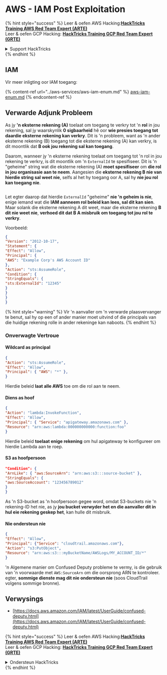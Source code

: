 # AWS - IAM Post Exploitation

{% hint style="success" %}
Leer & oefen AWS Hacking:<img src="../../../.gitbook/assets/image (1) (1) (1).png" alt="" data-size="line">[**HackTricks Training AWS Red Team Expert (ARTE)**](https://training.hacktricks.xyz/courses/arte)<img src="../../../.gitbook/assets/image (1) (1) (1).png" alt="" data-size="line">\
Leer & oefen GCP Hacking: <img src="../../../.gitbook/assets/image (2).png" alt="" data-size="line">[**HackTricks Training GCP Red Team Expert (GRTE)**<img src="../../../.gitbook/assets/image (2).png" alt="" data-size="line">](https://training.hacktricks.xyz/courses/grte)

<details>

<summary>Support HackTricks</summary>

* Kyk na die [**subskripsie planne**](https://github.com/sponsors/carlospolop)!
* **Sluit aan by die** 💬 [**Discord groep**](https://discord.gg/hRep4RUj7f) of die [**telegram groep**](https://t.me/peass) of **volg** ons op **Twitter** 🐦 [**@hacktricks\_live**](https://twitter.com/hacktricks_live)**.**
* **Deel hacking truuks deur PRs in te dien na die** [**HackTricks**](https://github.com/carlospolop/hacktricks) en [**HackTricks Cloud**](https://github.com/carlospolop/hacktricks-cloud) github repos.

</details>
{% endhint %}

## IAM

Vir meer inligting oor IAM toegang:

{% content-ref url="../aws-services/aws-iam-enum.md" %}
[aws-iam-enum.md](../aws-services/aws-iam-enum.md)
{% endcontent-ref %}

## Verwarde Adjunk Probleem

As jy **'n eksterne rekening (A)** toelaat om toegang te verkry tot 'n **rol** in jou rekening, sal jy waarskynlik **0 sigbaarheid** hê oor **wie presies toegang tot daardie eksterne rekening kan verkry**. Dit is 'n probleem, want as 'n ander eksterne rekening (B) toegang tot die eksterne rekening (A) kan verkry, is dit moontlik dat **B ook jou rekening sal kan toegang**.

Daarom, wanneer jy 'n eksterne rekening toelaat om toegang tot 'n rol in jou rekening te verkry, is dit moontlik om 'n `ExternalId` te spesifiseer. Dit is 'n "geheime" string wat die eksterne rekening (A) **moet spesifiseer** om **die rol in jou organisasie aan te neem**. Aangesien die **eksterne rekening B nie van hierdie string sal weet nie**, selfs al het hy toegang oor A, sal hy **nie jou rol kan toegang nie**.

<figure><img src="../../../.gitbook/assets/image (95).png" alt=""><figcaption></figcaption></figure>

Let egter daarop dat hierdie `ExternalId` "geheime" **nie 'n geheim is nie**, enige iemand wat die **IAM aanneem rol beleid kan lees, sal dit kan sien**. Maar solank die eksterne rekening A dit weet, maar die eksterne rekening **B dit nie weet nie**, **verhoed dit dat B A misbruik om toegang tot jou rol te verkry**.

Voorbeeld:
```json
{
"Version": "2012-10-17",
"Statement": {
"Effect": "Allow",
"Principal": {
"AWS": "Example Corp's AWS Account ID"
},
"Action": "sts:AssumeRole",
"Condition": {
"StringEquals": {
"sts:ExternalId": "12345"
}
}
}
}
```
{% hint style="warning" %}
Vir 'n aanvaller om 'n verwarde plaasvervanger te benut, sal hy op een of ander manier moet uitvind of die principals van die huidige rekening rolle in ander rekeninge kan naboots.
{% endhint %}

### Onverwagte Vertroue

#### Wildcard as principal
```json
{
"Action": "sts:AssumeRole",
"Effect": "Allow",
"Principal": { "AWS": "*" },
}
```
Hierdie beleid **laat alle AWS** toe om die rol aan te neem.

#### Diens as hoof
```json
{
"Action": "lambda:InvokeFunction",
"Effect": "Allow",
"Principal": { "Service": "apigateway.amazonaws.com" },
"Resource": "arn:aws:lambda:000000000000:function:foo"
}
```
Hierdie beleid **toelaat enige rekening** om hul apigateway te konfigureer om hierdie Lambda aan te roep.

#### S3 as hoofpersoon
```json
"Condition": {
"ArnLike": { "aws:SourceArn": "arn:aws:s3:::source-bucket" },
"StringEquals": {
"aws:SourceAccount": "123456789012"
}
}
```
As 'n S3-bucket as 'n hoofpersoon gegee word, omdat S3-buckets nie 'n rekening-ID het nie, as jy **jou bucket verwyder het en die aanvaller dit in hul eie rekening geskep het**, kan hulle dit misbruik.

#### Nie ondersteun nie
```json
{
"Effect": "Allow",
"Principal": {"Service": "cloudtrail.amazonaws.com"},
"Action": "s3:PutObject",
"Resource": "arn:aws:s3:::myBucketName/AWSLogs/MY_ACCOUNT_ID/*"
}
```
'n Algemene manier om Confused Deputy probleme te vermy, is die gebruik van 'n voorwaarde met `AWS:SourceArn` om die oorsprong ARN te kontroleer. egter, **sommige dienste mag dit nie ondersteun nie** (soos CloudTrail volgens sommige bronne).

## Verwysings

* [https://docs.aws.amazon.com/IAM/latest/UserGuide/confused-deputy.html](https://docs.aws.amazon.com/IAM/latest/UserGuide/confused-deputy.html)

{% hint style="success" %}
Leer & oefen AWS Hacking:<img src="../../../.gitbook/assets/image (1) (1) (1).png" alt="" data-size="line">[**HackTricks Training AWS Red Team Expert (ARTE)**](https://training.hacktricks.xyz/courses/arte)<img src="../../../.gitbook/assets/image (1) (1) (1).png" alt="" data-size="line">\
Leer & oefen GCP Hacking: <img src="../../../.gitbook/assets/image (2).png" alt="" data-size="line">[**HackTricks Training GCP Red Team Expert (GRTE)**<img src="../../../.gitbook/assets/image (2).png" alt="" data-size="line">](https://training.hacktricks.xyz/courses/grte)

<details>

<summary>Ondersteun HackTricks</summary>

* Kyk na die [**subskripsie planne**](https://github.com/sponsors/carlospolop)!
* **Sluit aan by die** 💬 [**Discord groep**](https://discord.gg/hRep4RUj7f) of die [**telegram groep**](https://t.me/peass) of **volg** ons op **Twitter** 🐦 [**@hacktricks\_live**](https://twitter.com/hacktricks_live)**.**
* **Deel hacking truuks deur PRs in te dien na die** [**HackTricks**](https://github.com/carlospolop/hacktricks) en [**HackTricks Cloud**](https://github.com/carlospolop/hacktricks-cloud) github repos.

</details>
{% endhint %}
